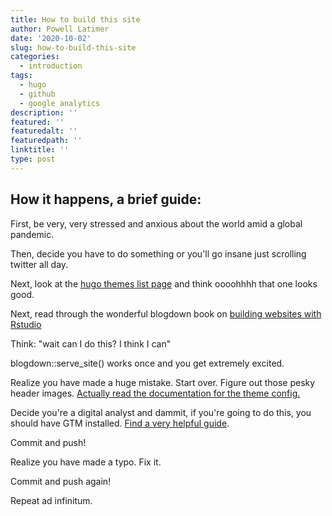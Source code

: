 ```yaml
---
title: How to build this site
author: Powell Latimer
date: '2020-10-02'
slug: how-to-build-this-site
categories:
  - introduction
tags:
  - hugo
  - github
  - google analytics
description: ''
featured: ''
featuredalt: ''
featuredpath: ''
linktitle: ''
type: post
---
```


## How it happens, a brief guide:

First, be very, very stressed and anxious about the world amid a global pandemic.

Then, decide you have to do something or you'll go insane just scrolling twitter all day.

Next, look at the [hugo themes list page](https://themes.gohugo.io/) and think oooohhhh that one looks good.

Next, read through the wonderful blogdown book on [building websites with Rstudio](https://bookdown.org/yihui/blogdown/)

Think: "wait can I do this? I think I can"

blogdown::serve\_site() works once and you get extremely excited.

Realize you have made a huge mistake. Start over. Figure out those pesky header images. [Actually read the documentation for the theme config.](https://github.com/jpescador/hugo-future-imperfect)

Decide you're a digital analyst and dammit, if you're going to do this, you should have GTM installed. [Find a very helpful guide](https://martijnvanvreeden.nl/how-to-add-google-tag-manager-to-hugo-static-website/).

Commit and push!

Realize you have made a typo. Fix it.

Commit and push again!

Repeat ad infinitum.
